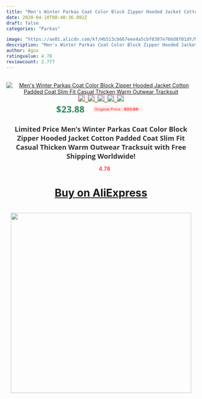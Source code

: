 ```yaml
---
title: "Men's Winter Parkas Coat Color Block Zipper Hooded Jacket Cotton Padded Coat Slim Fit Casual Thicken Warm Outwear Tracksuit"
date: 2020-04-10T08:40:36.892Z
draft: false
categories: "Parkas"

image: "https://ae01.alicdn.com/kf/Hb513cb667eee4a5cbf8307e766d8f01dY/Men-s-Winter-Parkas-Coat-Color-Block-Zipper-Hooded-Jacket-Cotton-Padded-Coat-Slim-Fit-Casual.jpg"
description: "Men's Winter Parkas Coat Color Block Zipper Hooded Jacket Cotton Padded Coat Slim Fit Casual Thicken Warm Outwear Tracksuit"
author: Agus
ratingvalue: 4.78
reviewcount: 2.777
---
```

<br>
<div style="text-align: center;">
<a href="https://s.click.aliexpress.com/e/_9w1N29" target="_blank" rel="nofollow noopener noreferrer"><img alt="Men's Winter Parkas Coat Color Block Zipper Hooded Jacket Cotton Padded Coat Slim Fit Casual Thicken Warm Outwear Tracksuit" class="magnifier-image" src="https://ae01.alicdn.com/kf/Hb513cb667eee4a5cbf8307e766d8f01dY/Men-s-Winter-Parkas-Coat-Color-Block-Zipper-Hooded-Jacket-Cotton-Padded-Coat-Slim-Fit-Casual.jpg_640x640.jpg">
<br>
<img style="border:1px solid salmon" src="https://ae01.alicdn.com/kf/Hb513cb667eee4a5cbf8307e766d8f01dY/Men-s-Winter-Parkas-Coat-Color-Block-Zipper-Hooded-Jacket-Cotton-Padded-Coat-Slim-Fit-Casual.jpg_120x120.jpg">&nbsp;&nbsp;<img style="border:1px solid salmon" src="https://ae01.alicdn.com/kf/H36f75aa67897445b88c7d38aaca72f690/Men-s-Winter-Parkas-Coat-Color-Block-Zipper-Hooded-Jacket-Cotton-Padded-Coat-Slim-Fit-Casual.jpg_120x120.jpg">&nbsp;&nbsp;<img style="border:1px solid salmon" src="https://ae01.alicdn.com/kf/H1fff5815b6c74dd8aa8b35a63442782aH/Men-s-Winter-Parkas-Coat-Color-Block-Zipper-Hooded-Jacket-Cotton-Padded-Coat-Slim-Fit-Casual.jpg_120x120.jpg">&nbsp;&nbsp;<img style="border:1px solid salmon" src="https://ae01.alicdn.com/kf/H5709f136a7814be29d20bcc06dcab73bM/Men-s-Winter-Parkas-Coat-Color-Block-Zipper-Hooded-Jacket-Cotton-Padded-Coat-Slim-Fit-Casual.jpg_120x120.jpg">&nbsp;&nbsp;<img style="border:1px solid salmon" src="https://ae01.alicdn.com/kf/H5c5b734987ca4973aeb46ad0c37b9843q/Men-s-Winter-Parkas-Coat-Color-Block-Zipper-Hooded-Jacket-Cotton-Padded-Coat-Slim-Fit-Casual.jpg_120x120.jpg"></a></div><br0>
<div style="text-align: center;"><span style="background-color: white; border: 0px; box-sizing: border-box; color: seagreen; display: inline-block; font-family: &quot;open sans&quot; , &quot;arial&quot; , &quot;helvetica&quot; , sans-serif , &quot;heiti&quot;; font-size: 24px; font-stretch: inherit; font-weight: 700; line-height: inherit; margin: 0px 10px 0px 0px; padding: 0px; vertical-align: middle;">$23.88 </span>
<span style="background: rgb(255 , 241 , 241); border-radius: 3px; border: 0px; box-sizing: border-box; color: #ff4747; display: inline-block; font-family: inherit; font-size: 12px; font-stretch: inherit; font-style: inherit; font-variant: inherit; font-weight: 600; line-height: inherit; margin: 0px; padding: 2px 5px; transform: scale(0.9); vertical-align: middle;">Original Price : <b style="text-decoration: line-through;">$23.88 </b> &nbsp;&nbsp;</span></div>
<h1 style="color: #333333; display: inline-block; font-family: &quot;open sans&quot; , &quot;arial&quot; , &quot;helvetica&quot; , sans-serif , &quot;heiti&quot;; font-size: 18px; font-stretch: inherit; font-weight: 700; text-align: center;">Limited Price Men's Winter Parkas Coat Color Block Zipper Hooded Jacket Cotton Padded Coat Slim Fit Casual Thicken Warm Outwear Tracksuit with Free Shipping Worldwide!</h1>
<div style="color: #ff4747; text-align: center;">
<img src="https://4.bp.blogspot.com/-M0ZcTcb-5uY/XleCXlxnR4I/AAAAAAAAAEc/OrjgMkXV1oMQFaCRZj5HQwOCBcu3w1FegCPcBGAYYCw/s1600/star.png" style="height: 15px;">&nbsp;<b>4.78</b></div>
<div class="button_cont" align="center"><a class="buynow_a" href="https://s.click.aliexpress.com/e/_9w1N29" target="_blank" rel="nofollow noopener noreferrer"><H1>Buy on AliExpress</H1></a></div><br>
<div class="separator" style="clear: both; text-align: center;">
<img src="https://lh3.googleusercontent.com/-pTy5HemUv9M/XlePHvY0dAI/AAAAAAAAAE4/0nX5iRUoIWY8eMW9Dpxeirr157OZliDIgCLcBGAsYHQ/s1600/badge.gif" width="480">
</div>

